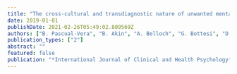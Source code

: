 ```yaml
---
title: "The cross-cultural and transdiagnostic nature of unwanted mental intrusions"
date: 2019-01-01
publishDate: 2021-02-26T05:49:02.809569Z
authors: ["B. Pascual-Vera", "B. Akin", "A. Belloch", "G. Bottesi", "D. A. Clark", "G. Doron"]
publication_types: ["2"]
abstract: ""
featured: false
publication: "*International Journal of Clinical and Health Psychology*"
---
```


